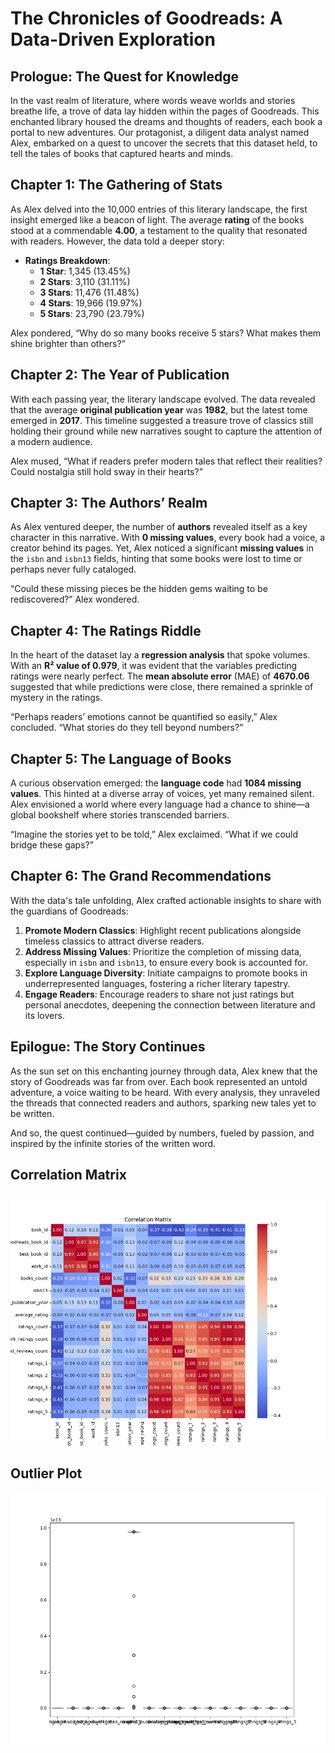 # The Chronicles of Goodreads: A Data-Driven Exploration

## Prologue: The Quest for Knowledge

In the vast realm of literature, where words weave worlds and stories breathe life, a trove of data lay hidden within the pages of Goodreads. This enchanted library housed the dreams and thoughts of readers, each book a portal to new adventures. Our protagonist, a diligent data analyst named Alex, embarked on a quest to uncover the secrets that this dataset held, to tell the tales of books that captured hearts and minds.

## Chapter 1: The Gathering of Stats

As Alex delved into the 10,000 entries of this literary landscape, the first insight emerged like a beacon of light. The average **rating** of the books stood at a commendable **4.00**, a testament to the quality that resonated with readers. However, the data told a deeper story:

- **Ratings Breakdown**:
  - **1 Star**: 1,345 (13.45%)
  - **2 Stars**: 3,110 (31.11%)
  - **3 Stars**: 11,476 (11.48%)
  - **4 Stars**: 19,966 (19.97%)
  - **5 Stars**: 23,790 (23.79%)

Alex pondered, “Why do so many books receive 5 stars? What makes them shine brighter than others?”

## Chapter 2: The Year of Publication

With each passing year, the literary landscape evolved. The data revealed that the average **original publication year** was **1982**, but the latest tome emerged in **2017**. This timeline suggested a treasure trove of classics still holding their ground while new narratives sought to capture the attention of a modern audience.

Alex mused, “What if readers prefer modern tales that reflect their realities? Could nostalgia still hold sway in their hearts?”

## Chapter 3: The Authors’ Realm

As Alex ventured deeper, the number of **authors** revealed itself as a key character in this narrative. With **0 missing values**, every book had a voice, a creator behind its pages. Yet, Alex noticed a significant **missing values** in the `isbn` and `isbn13` fields, hinting that some books were lost to time or perhaps never fully cataloged.

“Could these missing pieces be the hidden gems waiting to be rediscovered?” Alex wondered.

## Chapter 4: The Ratings Riddle

In the heart of the dataset lay a **regression analysis** that spoke volumes. With an **R² value of 0.979**, it was evident that the variables predicting ratings were nearly perfect. The **mean absolute error** (MAE) of **4670.06** suggested that while predictions were close, there remained a sprinkle of mystery in the ratings.

“Perhaps readers’ emotions cannot be quantified so easily,” Alex concluded. “What stories do they tell beyond numbers?”

## Chapter 5: The Language of Books

A curious observation emerged: the **language code** had **1084 missing values**. This hinted at a diverse array of voices, yet many remained silent. Alex envisioned a world where every language had a chance to shine—a global bookshelf where stories transcended barriers.

“Imagine the stories yet to be told,” Alex exclaimed. “What if we could bridge these gaps?”

## Chapter 6: The Grand Recommendations

With the data's tale unfolding, Alex crafted actionable insights to share with the guardians of Goodreads:

1. **Promote Modern Classics**: Highlight recent publications alongside timeless classics to attract diverse readers.
2. **Address Missing Values**: Prioritize the completion of missing data, especially in `isbn` and `isbn13`, to ensure every book is accounted for.
3. **Explore Language Diversity**: Initiate campaigns to promote books in underrepresented languages, fostering a richer literary tapestry.
4. **Engage Readers**: Encourage readers to share not just ratings but personal anecdotes, deepening the connection between literature and its lovers.

## Epilogue: The Story Continues

As the sun set on this enchanting journey through data, Alex knew that the story of Goodreads was far from over. Each book represented an untold adventure, a voice waiting to be heard. With every analysis, they unraveled the threads that connected readers and authors, sparking new tales yet to be written.

And so, the quest continued—guided by numbers, fueled by passion, and inspired by the infinite stories of the written word.

## Correlation Matrix
![correlation_matrix](correlation_matrix.png)

## Outlier Plot
![outlier_plot](outlier_plot.png)